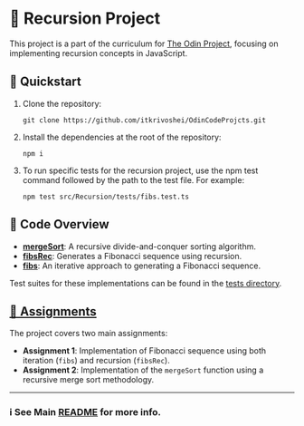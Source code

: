# 🔁 Recursion Project

This project is a part of the curriculum for [The Odin Project](https://www.theodinproject.com/lessons/javascript-recursion), focusing on implementing recursion concepts in JavaScript.

## 🚀 Quickstart

1. Clone the repository:

   ```
   git clone https://github.com/itkrivoshei/OdinCodeProjcts.git
   ```

2. Install the dependencies at the root of the repository:

   ```
   npm i
   ```

3. To run specific tests for the recursion project, use the npm test command followed by the path to the test file. For example:
   ```
   npm test src/Recursion/tests/fibs.test.ts
   ```

## 🧬 Code Overview

- [**mergeSort**](mergeSort.ts): A recursive divide-and-conquer sorting algorithm.
- [**fibsRec**](fibsRec.ts): Generates a Fibonacci sequence using recursion.
- [**fibs**](fibs.ts): An iterative approach to generating a Fibonacci sequence.

Test suites for these implementations can be found in the [tests directory](tests/).

## [📝 Assignments](https://www.theodinproject.com/lessons/javascript-recursion)

The project covers two main assignments:

- **Assignment 1**: Implementation of Fibonacci sequence using both iteration (`fibs`) and recursion (`fibsRec`).
- **Assignment 2**: Implementation of the `mergeSort` function using a recursive merge sort methodology.

---

### ℹ️ See Main [README](../../README.md) for more info.

